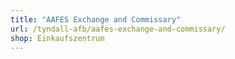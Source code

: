 ```yaml
---
title: "AAFES Exchange and Commissary"
url: /tyndall-afb/aafes-exchange-and-commissary/
shop: Einkaufszentrum
---
```

